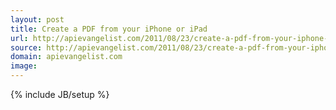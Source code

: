 ```yaml
---
layout: post
title: Create a PDF from your iPhone or iPad
url: http://apievangelist.com/2011/08/23/create-a-pdf-from-your-iphone-or-ipad/
source: http://apievangelist.com/2011/08/23/create-a-pdf-from-your-iphone-or-ipad/
domain: apievangelist.com
image: 
---
```

{% include JB/setup %}